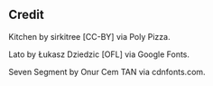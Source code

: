 ## Credit

Kitchen by sirkitree [CC-BY] via Poly Pizza.

Lato by Łukasz Dziedzic [OFL] via Google Fonts.

Seven Segment by Onur Cem TAN via cdnfonts.com.

